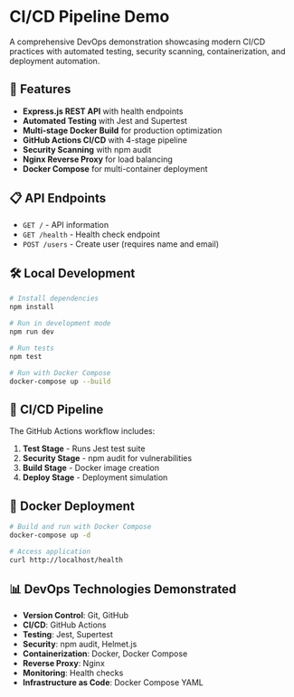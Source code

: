 # CI/CD Pipeline Demo

A comprehensive DevOps demonstration showcasing modern CI/CD practices with automated testing, security scanning, containerization, and deployment automation.

## 🚀 Features

- **Express.js REST API** with health endpoints
- **Automated Testing** with Jest and Supertest
- **Multi-stage Docker Build** for production optimization
- **GitHub Actions CI/CD** with 4-stage pipeline
- **Security Scanning** with npm audit
- **Nginx Reverse Proxy** for load balancing
- **Docker Compose** for multi-container deployment

## 📋 API Endpoints

- `GET /` - API information
- `GET /health` - Health check endpoint
- `POST /users` - Create user (requires name and email)

## 🛠️ Local Development

```bash
# Install dependencies
npm install

# Run in development mode
npm run dev

# Run tests
npm test

# Run with Docker Compose
docker-compose up --build
```

## 🔄 CI/CD Pipeline

The GitHub Actions workflow includes:

1. **Test Stage** - Runs Jest test suite
2. **Security Stage** - npm audit for vulnerabilities
3. **Build Stage** - Docker image creation
4. **Deploy Stage** - Deployment simulation

## 🐳 Docker Deployment

```bash
# Build and run with Docker Compose
docker-compose up -d

# Access application
curl http://localhost/health
```

## 📊 DevOps Technologies Demonstrated

- **Version Control**: Git, GitHub
- **CI/CD**: GitHub Actions
- **Testing**: Jest, Supertest
- **Security**: npm audit, Helmet.js
- **Containerization**: Docker, Docker Compose
- **Reverse Proxy**: Nginx
- **Monitoring**: Health checks
- **Infrastructure as Code**: Docker Compose YAML
